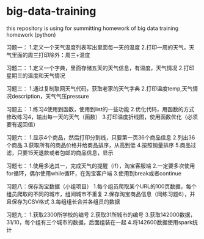# big-data-training
this repository is using for summitting homework of big data training homework (python)

习题一：
        1.定义一个天气温度列表写出里面每一天的温度
        2.打印一周的天气，天气里面的周三打印除外：周三+温度
        
习题二：
        1.定义一个字典，里面存储五天的天气信息，有温度，天气情况
        2.打印星期三的温度和天气情况
        
习题三：
        1.通过复制联网天气代码，获取老家的天气字典
        2.打印温度temp,天气情况description，天气气压pressure

习题五：
        1.练习4使用到函数，使用到list的一些功能
        2.优化代码，用函数的方式修改练习4，输出每一天的天气（函数）
        3.打印温度折线图，使用函数优化（必须要有返回值）


习题六：
        1.显示4个商品，然后打印分割线，只要第一页36个商品信息
        2.列出36个商品
        3.获取所有的商品价格并给商品排序，从高到低
        4.按照销量排序
        5.商品过滤，只要15天退款或者包邮的商品信息，显示

习题七：
        1.使用多选其一，完成天气的提醒（if），淘宝客服端
        2.一定要多次使用for循环，偶尔使用while循环，在淘宝客户端
        3.使用到break或者continue

习题八：保存淘宝数据（小组项目）
        1.每个组员爬取某个URL的100页数据，每个组员爬取的不同的城市，组间城市不重复
        2.保存淘宝商品信息（同练习题6），并且保存为CSV格式
        3.每组组长合并各组员的数据
        
习题九：
        1.获取2300所学校的编号
        2.获取31所城市的编号
        3.获取142000数据，31/10，每个组有三个城市的数据，后面组装在一起
        4.将142600数据使用spark统计
